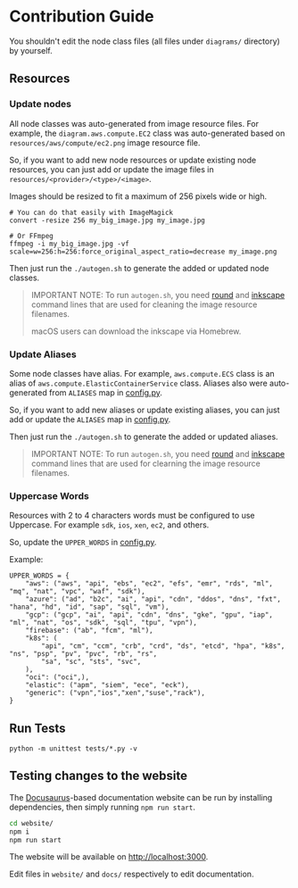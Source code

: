 # Contribution Guide

You shouldn't edit the node class files (all files under `diagrams/` directory) by
yourself.

## Resources

### Update nodes

All node classes was auto-generated from image resource files. For example, the
`diagram.aws.compute.EC2` class was auto-generated based on
`resources/aws/compute/ec2.png` image resource file.

So, if you want to add new node resources or update existing node resources, you
can just add or update the image files in `resources/<provider>/<type>/<image>`.

Images should be resized to fit a maximum of 256 pixels wide or high.

```shell
# You can do that easily with ImageMagick
convert -resize 256 my_big_image.jpg my_image.jpg

# Or FFmpeg
ffmpeg -i my_big_image.jpg -vf scale=w=256:h=256:force_original_aspect_ratio=decrease my_image.png
```

Then just run the `./autogen.sh` to generate the added or updated node classes.

> IMPORTANT NOTE: To run `autogen.sh`, you need [round][round] and
> [inkscape][inkscape] command lines that are used for cleaning the image
> resource filenames.
>
> macOS users can download the inkscape via Homebrew.

[round]: https://github.com/mingrammer/round
[inkscape]: https://inkscape.org/ko/release

### Update Aliases

Some node classes have alias. For example, `aws.compute.ECS` class is an alias
of `aws.compute.ElasticContainerService` class. Aliases also were auto-generated
from `ALIASES` map in [config.py](config.py).

So, if you want to add new aliases or update existing aliases, you can just add
or update the `ALIASES` map in [config.py](config.py).

Then just run the `./autogen.sh` to generate the added or updated aliases.

> IMPORTANT NOTE: To run `autogen.sh`, you need [round][round] and
> [inkscape][inkscape] command lines that are used for clearning the image
> resource filenames.

### Uppercase Words

Resources with 2 to 4 characters words must be configured to use Uppercase. For example `sdk`, `ios`, `xen`, `ec2`, and others.

So, update the `UPPER_WORDS` in [config.py](config.py).

Example:
```shell
UPPER_WORDS = {
    "aws": ("aws", "api", "ebs", "ec2", "efs", "emr", "rds", "ml", "mq", "nat", "vpc", "waf", "sdk"),
    "azure": ("ad", "b2c", "ai", "api", "cdn", "ddos", "dns", "fxt", "hana", "hd", "id", "sap", "sql", "vm"),
    "gcp": ("gcp", "ai", "api", "cdn", "dns", "gke", "gpu", "iap", "ml", "nat", "os", "sdk", "sql", "tpu", "vpn"),
    "firebase": ("ab", "fcm", "ml"),
    "k8s": (
        "api", "cm", "ccm", "crb", "crd", "ds", "etcd", "hpa", "k8s", "ns", "psp", "pv", "pvc", "rb", "rs",
        "sa", "sc", "sts", "svc",
    ),
    "oci": ("oci",),
    "elastic": ("apm", "siem", "ece", "eck"),
    "generic": ("vpn","ios","xen","suse","rack"),
}
```

## Run Tests

```shell
python -m unittest tests/*.py -v
```

## Testing changes to the website

The [Docusaurus](https://docusaurus.io/)-based documentation website can be run by installing dependencies, then simply running `npm run start`.

```bash
cd website/
npm i
npm run start
```

The website will be available on [http://localhost:3000](http://localhost:3000).

Edit files in `website/` and `docs/` respectively to edit documentation.
